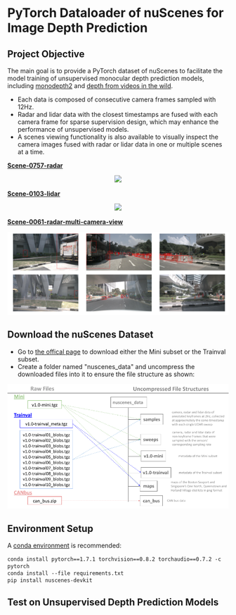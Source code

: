 # PyTorch Dataloader of nuScenes for Image Depth Prediction
## Project Objective
The main goal is to provide a PyTorch dataset of nuScenes to facilitate the model training of unsupervised monocular depth prediction models, including [monodepth2](https://github.com/bolianchen/monodepth2_on_nuscenes) and [depth from videos in the wild](https://github.com/bolianchen/pytorch_depth_from_videos_in_the_wild). 
- Each data is composed of consecutive camera frames sampled with 12Hz.
- Radar and lidar data with the closest timestamps are fused with each camera frame for sparse supervision design, which may enhance the performance of unsupervised models.
- A scenes viewing functionality is also available to visually inspect the camera images fused with radar or lidar data in one or multiple scenes at a time.

<ins>**Scene-0757-radar**</ins>
<p align="center">
  <img src="reference_materials/scene_0757_radar.gif" width="600" />
</p>

<ins>**Scene-0103-lidar**</ins>
<p align="center">
  <img src="reference_materials/scene_0103_lidar.gif" width="600" />
</p>

<ins>**Scene-0061-radar-multi-camera-view**</ins>
<p align="center">
  <img src="reference_materials/scene_0061_radar_multicams.png" width="800" />
</p>

## Download the nuScenes Dataset
- Go to [the offical page](https://www.nuscenes.org/nuscenes#download) to download either the Mini subset or the Trainval subset.
- Create a folder named "nuscenes_data" and uncompress the downloaded files into it to ensure the file structure as shown:
<p align="center">
  <img src="reference_materials/file_structure.png" width="600" />
</p>

## Environment Setup
A [conda environment](https://docs.conda.io/projects/conda/en/latest/user-guide/tasks/manage-environments.html#creating-an-environment-with-commands) is recommended:
```
conda install pytorch==1.7.1 torchvision==0.8.2 torchaudio==0.7.2 -c pytorch
conda install --file requirements.txt
pip install nuscenes-devkit
```

## Test on Unsupervised Depth Prediction Models
